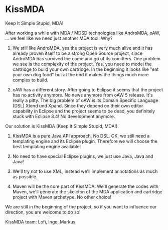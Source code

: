 KissMDA
=======

Keep It Simple Stupid, MDA!

After working a while with MDA / MDSD technologies like AndroMDA, oAW, ... we feel like we need just another MDA tool!
Why?

1. We still like AndroMDA, yes the project is very much alive and it has already proven itself to be a strong Open Source 
project, since AndroMDA has survived the come and go of its comitters. One problem we see is the complexity of the 
project. Yes, you need to model the cartridge to build your own cartridge. In the beginning it looks like "eat
your own dog food" but at the end it makes the things much more complex to build. 

2. oAW has a different story. After going to Eclipse it seems that the project has no activity anymore. No news anymore
from oAW 5 release. It's really a pitty. The big problem of oAW is its Domain Specific Language (DSL) Xtend und Xpand. Since
they depend on their own editor capability in Eclipse and the project seems to be dead, you definitely stuck with Eclipse 3.4!
No development anymore.

Our solution is KissMDA (Keep It Simple Stupid, MDA!).

1. KissMDA is a pure Java API approach. No DSL. OK, we still need a templating engine and its Eclipse plugin. Therefore we will
choose the best templating engine available!

2. No need to have special Eclipse plugins, we just use Java, Java and Java!

3. We'll try not to use XML, instead we'll implement annotations as much as possible.

4. Maven will be the core part of KissMDA. We'll generate the codes with Maven, we'll generate the skeleton of 
the MDA application and cartridge project with Maven archetype. No other choice!

We are still in the beginning of the project, so if you want to influence our direction, you are welcome to do so!

KissMDA team: Lofi, Ingo, Markus